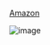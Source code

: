 [Amazon](https://www.amazon.com/Schaums-Outline-Numerical-Analysis-Francis/dp/0070552215)

![image](https://user-images.githubusercontent.com/6586811/121911667-955ebd80-ccf5-11eb-83f8-d893d1b3dfec.png)
